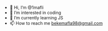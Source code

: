 - 👋 Hi, I’m @1mafli
- 👀 I’m interested in coding
- 🌱 I’m currently learning JS
- 📫 How to reach me bekemafla98@gmail.com

<!---
1mafli/1mafli is a ✨ special ✨ repository because its `README.md` (this file) appears on your GitHub profile.
You can click the Preview link to take a look at your changes.
--->
